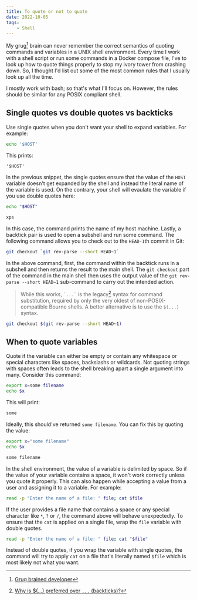 ```yaml
---
title: To quote or not to quote
date: 2022-10-05
tags:
    - Shell
---
```


My grug[^1] brain can never remember the correct semantics of quoting commands and variables
in a UNIX shell environment. Every time I work with a shell script or run some commands in a
Docker compose file, I've to look up how to quote things properly to stop my ivory tower
from crashing down. So, I thought I'd list out some of the most common rules that I usually
look up all the time.

I mostly work with bash; so that's what I'll focus on. However, the rules should be similar
for any POSIX compliant shell.

## Single quotes vs double quotes vs backticks

Use single quotes when you don't want your shell to expand variables. For example:

```sh
echo '$HOST'

```

This prints:

```txt
'$HOST'
```

In the previous snippet, the single quotes ensure that the value of the `HOST` variable
doesn't get expanded by the shell and instead the literal name of the variable is used. On
the contrary, your shell will evaulate the variable if you use double quotes here:

```sh
echo "$HOST"
```

```txt
xps
```

In this case, the command prints the name of my host machine. Lastly, a backtick pair is
used to open a subshell and run some command. The following command allows you to check out
to the `HEAD-1`th commit in Git:

```sh
git checkout `git rev-parse --short HEAD~1`
```

In the above command, first, the command within the backtick runs in a subshell and then
returns the result to the main shell. The `git checkout` part of the command in the main
shell then uses the output value of the `git rev-parse --short HEAD~1` sub-command to carry
out the intended action.

> While this works, `` `...` `` is the legacy[^2] syntax for command substitution, required
> by only the very oldest of non-POSIX-compatible Bourne shells. A better alternative is to
> use the `$(...)` syntax.

```sh
git checkout $(git rev-parse --short HEAD~1)
```

## When to quote variables

Quote if the variable can either be empty or contain any whitespace or special characters
like spaces, backslashs or wildcards. Not quoting strings with spaces often leads to the
shell breaking apart a single argument into many. Consider this command:

```sh
export x=some filename
echo $x
```

This will print:

```txt
some
```

Ideally, this should've returned `some filename`. You can fix this by quoting the value:

```sh
export x="some filename"
echo $x
```

```txt
some filename
```

In the shell environment, the value of a variable is delimited by space. So if the value of
your variable contains a space, it won't work correctly unless you quote it properly. This
can also happen while accepting a value from a user and assigning it to a variable. For
example:

```sh
read -p "Enter the name of a file: " file; cat $file
```

If the user provides a file name that contains a space or any special character like `*`,
`?` or `/`, the command above will behave unexpectedly. To ensure that the `cat` is applied
on a single file, wrap the `file` variable with double quotes.

```sh
read -p "Enter the name of a file: " file; cat "$file"
```

Instead of double quotes, if you wrap the variable with single quotes, the command will try
to apply `cat` on a file that's literally named `$file` which is most likely not what you
want.

[^1]: [Grug brained developer](https://grugbrain.dev/)

[^2]:
    [Why is $(...) preferred over `...` (backticks)?](http://mywiki.wooledge.org/BashFAQ/082)
